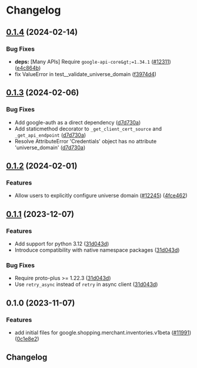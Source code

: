 # Changelog

## [0.1.4](https://github.com/googleapis/google-cloud-python/compare/google-shopping-merchant-inventories-v0.1.3...google-shopping-merchant-inventories-v0.1.4) (2024-02-14)


### Bug Fixes

* **deps:** [Many APIs] Require `google-api-core&gt;=1.34.1` ([#12311](https://github.com/googleapis/google-cloud-python/issues/12311)) ([e4c864b](https://github.com/googleapis/google-cloud-python/commit/e4c864b3e67c7f7f33dfb0d2107fa138492ad338))
* fix ValueError in test__validate_universe_domain ([f3974d4](https://github.com/googleapis/google-cloud-python/commit/f3974d46a9ba9f549e31251ebc2daeb6b9b4745a))

## [0.1.3](https://github.com/googleapis/google-cloud-python/compare/google-shopping-merchant-inventories-v0.1.2...google-shopping-merchant-inventories-v0.1.3) (2024-02-06)


### Bug Fixes

* Add google-auth as a direct dependency ([d7d730a](https://github.com/googleapis/google-cloud-python/commit/d7d730acd3b1da86b996fa18c81272f1c9a00406))
* Add staticmethod decorator to `_get_client_cert_source` and `_get_api_endpoint` ([d7d730a](https://github.com/googleapis/google-cloud-python/commit/d7d730acd3b1da86b996fa18c81272f1c9a00406))
* Resolve AttributeError 'Credentials' object has no attribute 'universe_domain' ([d7d730a](https://github.com/googleapis/google-cloud-python/commit/d7d730acd3b1da86b996fa18c81272f1c9a00406))

## [0.1.2](https://github.com/googleapis/google-cloud-python/compare/google-shopping-merchant-inventories-v0.1.1...google-shopping-merchant-inventories-v0.1.2) (2024-02-01)


### Features

* Allow users to explicitly configure universe domain ([#12245](https://github.com/googleapis/google-cloud-python/issues/12245)) ([4fce462](https://github.com/googleapis/google-cloud-python/commit/4fce46283482bc303fd9bf8b25c3e74b2e619d6c))

## [0.1.1](https://github.com/googleapis/google-cloud-python/compare/google-shopping-merchant-inventories-v0.1.0...google-shopping-merchant-inventories-v0.1.1) (2023-12-07)


### Features

* Add support for python 3.12 ([31d043d](https://github.com/googleapis/google-cloud-python/commit/31d043de5a0b8bd329e8d5a36e7811d5ea7bd7a1))
* Introduce compatibility with native namespace packages ([31d043d](https://github.com/googleapis/google-cloud-python/commit/31d043de5a0b8bd329e8d5a36e7811d5ea7bd7a1))


### Bug Fixes

* Require proto-plus &gt;= 1.22.3 ([31d043d](https://github.com/googleapis/google-cloud-python/commit/31d043de5a0b8bd329e8d5a36e7811d5ea7bd7a1))
* Use `retry_async` instead of `retry` in async client ([31d043d](https://github.com/googleapis/google-cloud-python/commit/31d043de5a0b8bd329e8d5a36e7811d5ea7bd7a1))

## 0.1.0 (2023-11-07)


### Features

* add initial files for google.shopping.merchant.inventories.v1beta ([#11991](https://github.com/googleapis/google-cloud-python/issues/11991)) ([0c1e8e2](https://github.com/googleapis/google-cloud-python/commit/0c1e8e2dd4b0683e67f3d637f3af977f3fe1510e))

## Changelog
